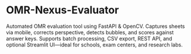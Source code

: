# OMR-Nexus-Evaluator
Automated OMR evaluation tool using FastAPI &amp; OpenCV. Captures sheets via mobile, corrects perspective, detects bubbles, and scores against answer keys. Supports batch processing, CSV export, REST API, and optional Streamlit UI—ideal for schools, exam centers, and research labs.

